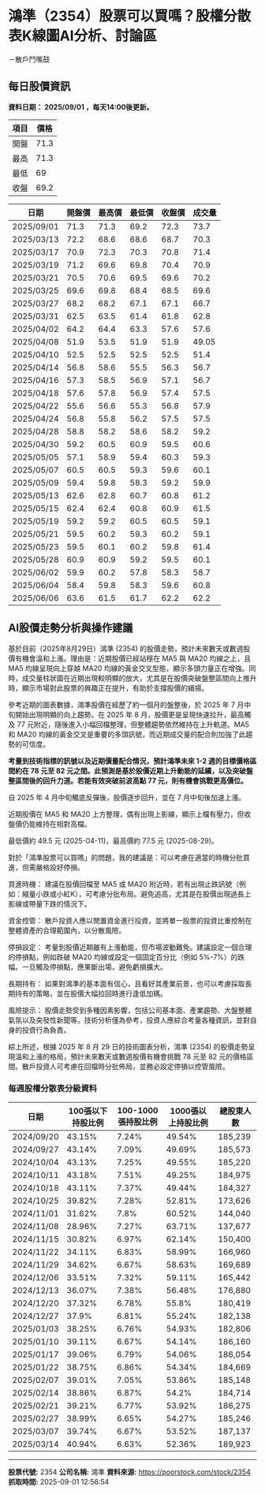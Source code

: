 # 鴻準（2354）股票可以買嗎？股權分散表K線圖AI分析、討論區
－散戶鬥嘴鼓

## 每日股價資訊

**資料日期： 2025/09/01 ，每天14:00後更新。**

| 項目 | 價格 |
|------|------|
| 開盤 | 71.3 |
| 最高 | 71.3 |
| 最低 | 69 |
| 收盤 | 69.2 |

| 日期 | 開盤價 | 最高價 | 最低價 | 收盤價 | 成交量 |
|------|--------|--------|--------|--------|--------|
| 2025/09/01 | 71.3 | 71.3 | 69.2 | 72.3 | 73.7 |
| 2025/03/13 | 72.2 | 68.6 | 68.6 | 68.7 | 70.3 |
| 2025/03/17 | 70.9 | 72.3 | 70.3 | 70.8 | 71.4 |
| 2025/03/19 | 71.2 | 69.6 | 69.8 | 70.4 | 70.9 |
| 2025/03/21 | 70.5 | 70.6 | 69.5 | 69.6 | 70.2 |
| 2025/03/25 | 69.6 | 69.8 | 68.4 | 68.5 | 69.6 |
| 2025/03/27 | 68.2 | 68.2 | 67.1 | 67.1 | 66.7 |
| 2025/03/31 | 62.5 | 63.5 | 61.4 | 61.8 | 62.8 |
| 2025/04/02 | 64.2 | 64.4 | 63.3 | 57.6 | 57.6 |
| 2025/04/08 | 51.9 | 53.5 | 51.9 | 51.9 | 49.05 |
| 2025/04/10 | 52.5 | 52.5 | 52.5 | 52.5 | 51.4 |
| 2025/04/14 | 56.8 | 58.6 | 55.5 | 56.3 | 56.7 |
| 2025/04/16 | 57.3 | 58.5 | 56.9 | 57.1 | 56.7 |
| 2025/04/18 | 57.6 | 57.8 | 56.9 | 57.4 | 57.5 |
| 2025/04/22 | 55.6 | 56.6 | 55.3 | 56.8 | 57.9 |
| 2025/04/24 | 56.8 | 55.8 | 56.2 | 57.5 | 57.5 |
| 2025/04/28 | 58.8 | 58.2 | 58.6 | 58.2 | 59.2 |
| 2025/04/30 | 59.2 | 60.5 | 60.9 | 59.5 | 60.6 |
| 2025/05/05 | 57.1 | 58.9 | 59.4 | 60.3 | 59.3 |
| 2025/05/07 | 60.5 | 60.5 | 59.3 | 59.6 | 60.1 |
| 2025/05/09 | 59.4 | 59.8 | 58.3 | 59.2 | 59.9 |
| 2025/05/13 | 62.6 | 62.8 | 60.7 | 60.8 | 61.2 |
| 2025/05/15 | 62.4 | 62.4 | 60.8 | 60.9 | 61.5 |
| 2025/05/19 | 59.2 | 59.2 | 60.5 | 60.5 | 59.1 |
| 2025/05/21 | 59.5 | 60.2 | 59.3 | 60.2 | 59.1 |
| 2025/05/23 | 59.5 | 60.1 | 60.2 | 59.8 | 61.4 |
| 2025/05/28 | 60.9 | 60.9 | 59.2 | 59.5 | 60.1 |
| 2025/06/02 | 59.9 | 60.2 | 57.8 | 58.3 | 58.7 |
| 2025/06/04 | 58.4 | 59.8 | 58.3 | 59.6 | 60.8 |
| 2025/06/06 | 63.6 | 61.5 | 61.7 | 62.2 | 62.2 |

## AI股價走勢分析與操作建議

基於目前（2025年8月29日）鴻準 (2354) 的股價走勢，預計未來數天或數週股價有機會溫和上漲。理由是：近期股價已經站穩在 MA5 與 MA20 均線之上，且 MA5 均線呈現向上穿越 MA20 均線的黃金交叉型態，顯示多頭力量正在增強。同時，成交量柱狀圖在近期出現較明顯的放大，尤其是在股價突破盤整區間向上推升時，顯示市場對此股票的興趣正在提升，有助於支撐股價的續揚。

參考近期的圖表數據，鴻準股價在經歷了約一個月的盤整後，於 2025 年 7 月中旬開始出現明顯的向上趨勢。在 2025 年 8 月，股價更是呈現快速拉升，最高觸及 77 元附近，隨後進入小幅回檔整理，但整體趨勢依然維持在上升軌道。MA5 和 MA20 均線的黃金交叉是重要的多頭訊號，而近期成交量的配合則加強了此趨勢的可信度。

**考量到技術指標的訊號以及近期價量配合情況，預計鴻準未來 1-2 週的目標價格區間約在 78 元至 82 元之間。此預測是基於股價近期上升動能的延續，以及突破盤整區間後的回升力道。若能有效突破前波高點 77 元，則有機會挑戰更高價位。**

自 2025 年 4 月中旬觸底反彈後，股價逐步回升，並在 7 月中旬後加速上漲。

近期股價在 MA5 和 MA20 上方整理，偶有出現上影線，顯示上檔有壓力，但收盤價仍能維持在相對高檔。

最低價約 49.5 元 (2025-04-11)，最高價約 77.5 元 (2025-08-29)。

對於「鴻準股票可以買嗎」的問題，我的建議是：可以考慮在適當的時機分批買進，但需嚴格設好停損。

買進時機： 建議在股價回檔至 MA5 或 MA20 附近時，若有出現止跌訊號（例如：縮量小跌或小紅K），可考慮分批布局。避免追高，尤其是在股價出現過長上影線或帶量下跌的情況下。

資金控管： 散戶投資人應以閒置資金進行投資，並將單一股票的投資比重控制在整體資產的合理範圍內，以分散風險。

停損設定： 考量到股價近期雖有上漲動能，但市場波動難免。建議設定一個合理的停損點，例如跌破 MA20 均線或設定一個固定百分比（例如 5%-7%）的跌幅。一旦觸及停損點，應果斷出場，避免虧損擴大。

長期持有： 如果對鴻準的基本面有信心，且看好其產業前景，也可以考慮採取長期持有的策略，並在股價大幅拉回時進行逢低加碼。

風險提示： 股價走勢受到多種因素影響，包括公司基本面、產業趨勢、大盤整體氣氛以及突發性新聞等。技術分析僅為參考，投資人應綜合考量各種資訊，並對自身的投資行為負責。

綜上所述，根據 2025 年 8 月 29 日的技術圖表分析，鴻準 (2354) 的股價走勢呈現溫和上漲的格局，預計未來數天或數週股價有機會挑戰 78 元至 82 元的價格區間。散戶投資人可考慮在回檔時分批佈局，並務必設定停損以控管風險。

### 每週股權分散表分級資料

| 日期 | 100張以下持股比例 | 100-1000張持股比例 | 1000張以上持股比例 | 總股東人數 |
|------|-------------------|--------------------|--------------------|----------|
| 2024/09/20 | 43.15% | 7.24% | 49.54% | 185,239 |
| 2024/09/27 | 43.14% | 7.09% | 49.69% | 185,573 |
| 2024/10/04 | 43.13% | 7.25% | 49.55% | 185,220 |
| 2024/10/11 | 43.18% | 7.51% | 49.25% | 184,975 |
| 2024/10/18 | 43.11% | 7.37% | 49.44% | 184,327 |
| 2024/10/25 | 39.82% | 7.28% | 52.81% | 173,626 |
| 2024/11/01 | 31.62% | 7.8% | 60.52% | 144,040 |
| 2024/11/08 | 28.96% | 7.27% | 63.71% | 137,677 |
| 2024/11/15 | 30.82% | 6.97% | 62.14% | 150,400 |
| 2024/11/22 | 34.11% | 6.83% | 58.99% | 166,960 |
| 2024/11/29 | 34.62% | 6.67% | 58.63% | 169,689 |
| 2024/12/06 | 33.51% | 7.32% | 59.11% | 165,442 |
| 2024/12/13 | 36.07% | 7.38% | 56.48% | 176,880 |
| 2024/12/20 | 37.32% | 6.78% | 55.8% | 180,419 |
| 2024/12/27 | 37.9% | 6.81% | 55.24% | 182,138 |
| 2025/01/03 | 38.25% | 6.76% | 54.93% | 182,806 |
| 2025/01/10 | 39.11% | 6.67% | 54.14% | 186,160 |
| 2025/01/17 | 39.06% | 6.79% | 54.06% | 186,054 |
| 2025/01/22 | 38.75% | 6.86% | 54.34% | 184,669 |
| 2025/02/07 | 39.01% | 7.05% | 53.86% | 185,148 |
| 2025/02/14 | 38.86% | 6.87% | 54.2% | 184,714 |
| 2025/02/21 | 39.21% | 6.77% | 53.92% | 186,275 |
| 2025/02/27 | 38.99% | 6.65% | 54.27% | 185,246 |
| 2025/03/07 | 39.74% | 6.67% | 53.52% | 187,137 |
| 2025/03/14 | 40.94% | 6.63% | 52.36% | 189,923 |

---

**股票代號:** 2354
**公司名稱:** 鴻準
**資料來源:** https://poorstock.com/stock/2354
**抓取時間:** 2025-09-01 12:56:54